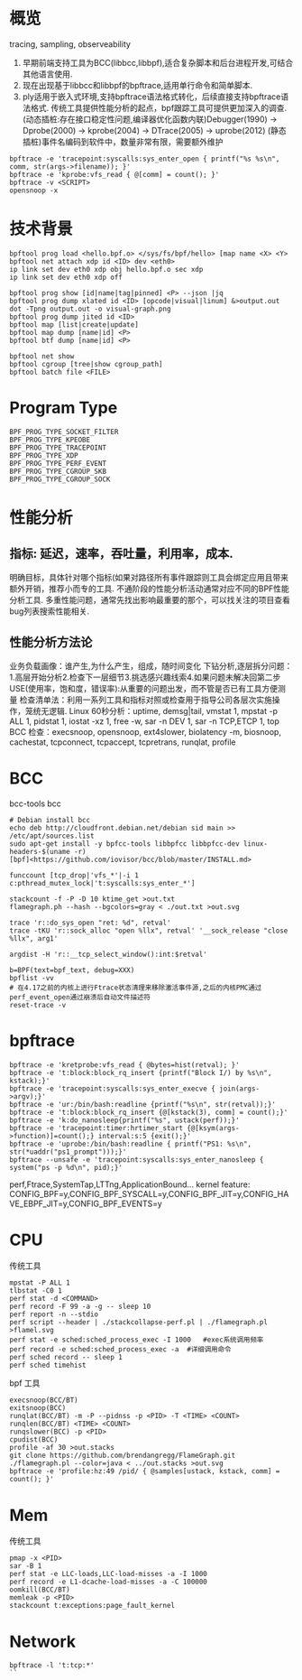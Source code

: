 # 概览
tracing, sampling, observeability
1. 早期前端支持工具为BCC(libbcc,libbpf),适合复杂脚本和后台进程开发,可结合其他语言使用.
2. 现在出现基于libbcc和libbpf的bpftrace,适用单行命令和简单脚本.
3. ply适用于嵌入式环境,支持bpftrace语法格式转化，后续直接支持bpftrace语法格式.
传统工具提供性能分析的起点，bpf跟踪工具可提供更加深入的调查.
(动态插桩:存在接口稳定性问题,编译器优化函数内联)Debugger(1990) -> Dprobe(2000) -> kprobe(2004) -> DTrace(2005) -> uprobe(2012)
(静态插桩)事件名编码到软件中，数量非常有限，需要额外维护
```
bpftrace -e 'tracepoint:syscalls:sys_enter_open { printf("%s %s\n", comm, str(args->filename)); }'
bpftrace -e 'kprobe:vfs_read { @[comm] = count(); }'
bpftrace -v <SCRIPT>
opensnoop -x
```

# 技术背景
```
bpftool prog load <hello.bpf.o> </sys/fs/bpf/hello> [map name <X> <Y>
bpftool net attach xdp id <ID> dev <eth0>
ip link set dev eth0 xdp obj hello.bpf.o sec xdp
ip link set dev eth0 xdp off

bpftool prog show [id|name|tag|pinned] <P> --json |jq
bpftool prog dump xlated id <ID> [opcode|visual|linum] &>output.out
dot -Tpng output.out -o visual-graph.png
bpftool prog dump jited id <ID> 
bpftool map [list|create|update]
bpftool map dump [name|id] <P>
bpftool btf dump [name|id] <P> 

bpftool net show
bpftool cgroup [tree|show cgroup_path]
bpftool batch file <FILE>
```

# Program Type
```
BPF_PROG_TYPE_SOCKET_FILTER
BPF_PROG_TYPE_KPEOBE
BPF_PROG_TYPE_TRACEPOINT
BPF_PROG_TYPE_XDP
BPF_PROG_TYPE_PERF_EVENT
BPF_PROG_TYPE_CGROUP_SKB
BPF_PROG_TYPE_CGROUP_SOCK
```

# 性能分析
## 指标: 延迟，速率，吞吐量，利用率，成本.
明确目标，具体针对哪个指标(如果对路径所有事件跟踪则工具会绑定应用且带来额外开销，推荐小而专的工具.
不通阶段的性能分析活动通常对应不同的BPF性能分析工具.
多重性能问题，通常先找出影响最重要的那个，可以找关注的项目查看bug列表搜索性能相关.
## 性能分析方法论
业务负载画像：谁产生,为什么产生，组成，随时间变化
下钻分析,逐层拆分问题：1.高层开始分析2.检查下一层细节3.挑选感兴趣线索4.如果问题未解决回第二步
USE(使用率，饱和度，错误率):从重要的问题出发，而不管是否已有工具方便测量
检查清单法：利用一系列工具和指标对照或检查用于指导公司各层次实施操作，笼统无逻辑.
Linux 60秒分析：uptime, demsg|tail, vmstat 1, mpstat -p ALL 1, pidstat 1, iostat -xz 1, free -w, sar -n DEV 1, sar -n TCP,ETCP 1, top
BCC 检查：execsnoop, opensnoop, ext4slower, biolatency -m, biosnoop, cachestat, tcpconnect, tcpaccept, tcpretrans, runqlat, profile

# BCC
bcc-tools bcc
```
# Debian install bcc
echo deb http://cloudfront.debian.net/debian sid main >> /etc/apt/sources.list
sudo apt-get install -y bpfcc-tools libbpfcc libbpfcc-dev linux-headers-$(uname -r)
[bpf]<https://github.com/iovisor/bcc/blob/master/INSTALL.md>

funccount [tcp_drop|'vfs_*'|-i 1 c:pthread_mutex_lock|'t:syscalls:sys_enter_*']

stackcount -f -P -D 10 ktime_get >out.txt
flamegraph.ph --hash --bgcolors=gray < ./out.txt >out.svg

trace 'r::do_sys_open "ret: %d", retval'
trace -tKU 'r::sock_alloc "open %llx", retval' '__sock_release "close %llx", arg1'

argdist -H 'r::__tcp_select_window():int:$retval'

b=BPF(text=bpf_text, debug=XXX)
bpflist -vv
# 在4.17之前的内核上进行Ftrace状态清理来移除激活事件源,之后的内核PMC通过perf_event_open通过崩溃后自动文件描述符
reset-trace -v
```

# bpftrace
```
bpftrace -e 'kretprobe:vfs_read { @bytes=hist(retval); }'
bpftrace -e 't:block:block_rq_insert {printf("Block I/) by %s\n", kstack);}'
bpftrace -e 'tracepoint:syscalls:sys_enter_execve { join(args->argv);}'
bpftrace -e 'ur:/bin/bash:readline {printf("%s\n", str(retval));}'
bpftrace -e 't:block:block_rq_insert {@[kstack(3), comm] = count();}'
bpftrace -e 'k:do_nanosleep{printf("%s", ustack(perf));}'
bpftrace -e 'tracepoint:timer:hrtimer_start {@[ksym(args->function)]=count();} interval:s:5 {exit();}'
bpftrace -e 'uprobe:/bin/bash:readline { printf("PS1: %s\n", str(*uaddr("ps1_prompt")));}'
bpftrace --unsafe -e 'tracepoint:syscalls:sys_enter_nanosleep { system("ps -p %d\n", pid);}'
```
perf,Ftrace,SystemTap,LTTng,ApplicationBound...
kernel feature: CONFIG_BPF=y,CONFIG_BPF_SYSCALL=y,CONFIG_BPF_JIT=y,CONFIG_HAVE_EBPF_JIT=y,CONFIG_BPF_EVENTS=y

# CPU
传统工具
```
mpstat -P ALL 1
tlbstat -C0 1
perf stat -d <COMMAND>
perf record -F 99 -a -g -- sleep 10
perf report -n --stdio
perf script --header | ./stackcollapse-perf.pl | ./flamegraph.pl >flamel.svg
perf stat -e sched:sched_process_exec -I 1000	#exec系统调用频率
perf record -e sched:sched_process_exec -a	#详细调用命令
perf sched record -- sleep 1
perf sched timehist
```
bpf 工具
```
execsnoop(BCC/BT)
exitsnoop(BCC)
runqlat(BCC/BT) -m -P --pidnss -p <PID> -T <TIME> <COUNT>
runqlen(BCC/BT) <TIME> <COUNT>
runqslower(BCC) -p <PID>
cpudist(BCC)
profile -af 30 >out.stacks
git clone https://github.com/brendangregg/FlameGraph.git
./flamegraph.pl --color=java < ../out.stacks >out.svg
bpftrace -e 'profile:hz:49 /pid/ { @samples[ustack, kstack, comm] = count(); }'
```

# 
# Mem
传统工具
```
pmap -x <PID>
sar -B 1
perf stat -e LLC-loads,LLC-load-misses -a -I 1000
perf record -e L1-dcache-load-misses -a -C 100000
oomkill(BCC/BT)
memleak -p <PID>
stackcount t:exceptions:page_fault_kernel
```

# Network
```
bpftrace -l 't:tcp:*'
``
